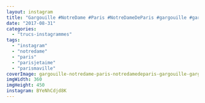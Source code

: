 ```yaml
---
layout: instagram
title: "Gargouille #NotreDame #Paris #NotreDameDeParis #gargouille #gargoyle #parismaville #parisjetaime"
date: "2017-08-31"
categories: 
  - "trucs-instagrammes"
tags: 
  - "instagram"
  - "notredame"
  - "paris"
  - "parisjetaime"
  - "parismaville"
coverImage: gargouille-notredame-paris-notredamedeparis-gargouille-gargoyle-parismaville-parisjetaime.jpg
imgWidth: 360
imgHeight: 450
instagram: BYeNhCdjd8K
---
```

